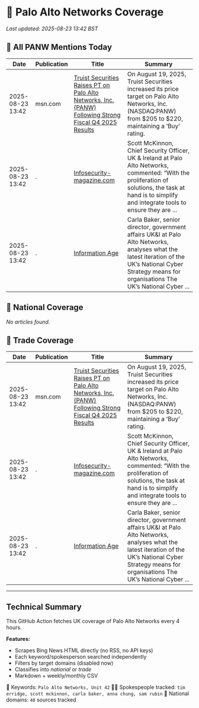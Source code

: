 # 🔐 Palo Alto Networks Coverage

_Last updated: 2025-08-23 13:42 BST_

## 📌 All PANW Mentions Today

| Date | Publication | Title | Summary |
|------|-------------|--------|---------|
| 2025-08-23 13:42 | msn.com | [Truist Securities Raises PT on Palo Alto Networks, Inc. (PANW) Following Strong Fiscal Q4 2025 Results](https://www.msn.com/en-us/money/topstocks/truist-securities-raises-pt-on-palo-alto-networks-inc-panw-following-strong-fiscal-q4-2025-results/ar-AA1L4fpr?ocid=BingNewsVerp) | On August 19, 2025, Truist Securities increased its price target on Palo Alto Networks, Inc. (NASDAQ:PANW) from $205 to $220, maintaining a ‘Buy’ rating. |
| 2025-08-23 13:42 | . | [Infosecurity-magazine.com](/news/search?q=site%3awww.infosecurity-magazine.com&FORM=NWBCLM) | Scott McKinnon, Chief Security Officer, UK & Ireland at Palo Alto Networks, commented: “With the proliferation of solutions, the task at hand is to simplify and integrate tools to ensure they are ... |
| 2025-08-23 13:42 | . | [Information Age](/news/search?q=site%3awww.information-age.com&FORM=NWBCLM) | Carla Baker, senior director, government affairs UK&I at Palo Alto Networks, analyses what the latest iteration of the UK’s National Cyber Strategy means for organisations The UK’s National Cyber ... |

## 📰 National Coverage

_No articles found._

## 📘 Trade Coverage

| Date | Publication | Title | Summary |
|------|-------------|--------|---------|
| 2025-08-23 13:42 | msn.com | [Truist Securities Raises PT on Palo Alto Networks, Inc. (PANW) Following Strong Fiscal Q4 2025 Results](https://www.msn.com/en-us/money/topstocks/truist-securities-raises-pt-on-palo-alto-networks-inc-panw-following-strong-fiscal-q4-2025-results/ar-AA1L4fpr?ocid=BingNewsVerp) | On August 19, 2025, Truist Securities increased its price target on Palo Alto Networks, Inc. (NASDAQ:PANW) from $205 to $220, maintaining a ‘Buy’ rating. |
| 2025-08-23 13:42 | . | [Infosecurity-magazine.com](/news/search?q=site%3awww.infosecurity-magazine.com&FORM=NWBCLM) | Scott McKinnon, Chief Security Officer, UK & Ireland at Palo Alto Networks, commented: “With the proliferation of solutions, the task at hand is to simplify and integrate tools to ensure they are ... |
| 2025-08-23 13:42 | . | [Information Age](/news/search?q=site%3awww.information-age.com&FORM=NWBCLM) | Carla Baker, senior director, government affairs UK&I at Palo Alto Networks, analyses what the latest iteration of the UK’s National Cyber Strategy means for organisations The UK’s National Cyber ... |


---

## Technical Summary

This GitHub Action fetches UK coverage of Palo Alto Networks every 4 hours.

**Features:**
- Scrapes Bing News HTML directly (no RSS, no API keys)
- Each keyword/spokesperson searched independently
- Filters by target domains (disabled now)
- Classifies into _national_ or _trade_
- Markdown + weekly/monthly CSV

📌 Keywords: `Palo Alto Networks, Unit 42`
🧑‍💼 Spokespeople tracked: `tim erridge, scott mckinnon, carla baker, anna chung, sam rubin`
📰 National domains: `40` sources tracked


